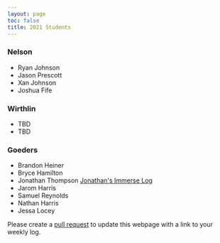 ```yaml
---
layout: page
toc: false
title: 2021 Students
---
```


### Nelson
* Ryan Johnson
* Jason Prescott
* Xan Johnson
* Joshua Fife

### Wirthlin
* TBD
* TBD

### Goeders
* Brandon Heiner
* Bryce Hamilton
* Jonathan Thompson [Jonathan's Immerse Log](https://jonath48.github.io/pages/log/)
* Jarom Harris
* Samuel Reynolds
* Nathan Harris
* Jessa Locey

Please create a [pull request](https://github.com/byu-cpe/ComputingBootCamp/pulls) to update this webpage with a link to your weekly log.
